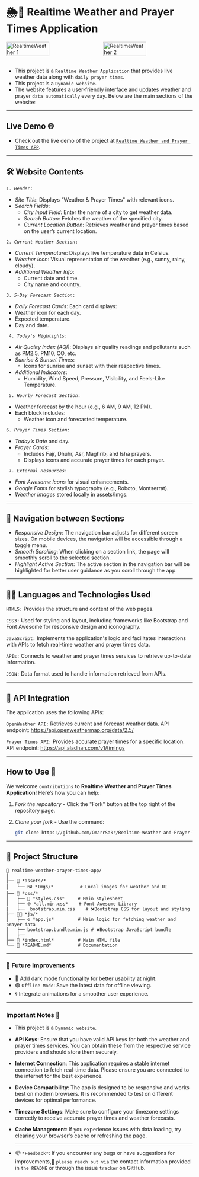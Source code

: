 # 🌦🕌 Realtime Weather and Prayer Times Application 

<div style="display: flex; justify-content: space-between;">
    <img src="https://github.com/user-attachments/assets/942375b2-9b00-4827-ab02-6fd6bfe0a080" alt="RealtimeWeather 1" style="width: 48%; margin-right: 1%;">
    <img src="https://github.com/user-attachments/assets/c0e3d16a-3e67-4d8b-8b3f-81eeacb7ade5" alt="RealtimeWeather 2" style="width: 48%;">
</div>
<div>
    <br>
</div>

- This project is a `Realtime Weather Application` that provides live weather data along with `daily prayer times`.
- This project is a <code>Dynamic website</code>.
- The website features a user-friendly interface and updates weather and prayer `data automatically` every day.
Below are the main sections of the website: 

---

## Live Demo 🌐
- Check out the live demo of the project at [`Realtime Weather and Prayer Times APP`](https://omarrsakr.github.io/Realtime-Weather-and-Prayer-Times-APP/).

---

## 🛠 Website Contents
<code>1. *Header*:</code>
  - *Site Title*: Displays "Weather & Prayer Times" with relevant icons.  
- *Search Fields*:  
  - *City Input Field*: Enter the name of a city to get weather data.  
  - *Search Button*: Fetches the weather of the specified city.  
  - *Current Location Button*: Retrieves weather and prayer times based on the user’s current location.  

<code>2. *Current Weather Section*:</code>
  - *Current Temperature*: Displays live temperature data in Celsius.  
- *Weather Icon*: Visual representation of the weather (e.g., sunny, rainy, cloudy).  
- *Additional Weather Info*:  
  - Current date and time.  
  - City name and country.  

<code>3. *5-Day Forecast Section*:</code>
 - *Daily Forecast Cards*: Each card displays:  
  - Weather icon for each day.  
  - Expected temperature.  
  - Day and date.  

<code> 4. *Today's Highlights*:</code>
  - *Air Quality Index (AQI)*: Displays air quality readings and pollutants such as PM2.5, PM10, CO, etc.  
- *Sunrise & Sunset Times*:  
  - Icons for sunrise and sunset with their respective times.  
- *Additional Indicators*:  
  - Humidity, Wind Speed, Pressure, Visibility, and Feels-Like Temperature.

<code> 5. *Hourly Forecast Section*:</code>
 - Weather forecast by the hour (e.g., 6 AM, 9 AM, 12 PM).  
- Each block includes:  
  - Weather icon and forecasted temperature.

<code>6. *Prayer Times Section*:</code>
- *Today’s Date* and day.  
- *Prayer Cards*:  
  - Includes Fajr, Dhuhr, Asr, Maghrib, and Isha prayers.  
  - Displays icons and accurate prayer times for each prayer. 

<code> 7. *External Resources*:</code>
- *Font Awesome Icons* for visual enhancements.  
- *Google Fonts* for stylish typography (e.g., Roboto, Montserrat).  
- *Weather Images* stored locally in assets/Imgs. 

---

## 🚀 Navigation between Sections

- *Responsive Design*: The navigation bar adjusts for different screen sizes. On mobile devices, the navigation will be accessible through a toggle menu.
- *Smooth Scrolling*: When clicking on a section link, the page will smoothly scroll to the selected section.
- *Highlight Active Section*: The active section in the navigation bar will be highlighted for better user guidance as you scroll through the app.

---

## 🧑‍💻 Languages and Technologies Used

<code>HTML5:</code>
Provides the structure and content of the web pages.

<code>CSS3:</code>
Used for styling and layout, including frameworks like Bootstrap and Font Awesome for responsive design and iconography.

<code>JavaScript:</code>
Implements the application's logic and facilitates interactions with APIs to fetch real-time weather and prayer times data.

<code>APIs:</code>
Connects to weather and prayer times services to retrieve up-to-date information.

<code>JSON:</code>
Data format used to handle information retrieved from APIs.

---

## 🔑 API Integration
The application uses the following APIs:

<code>OpenWeather API:</code>
Retrieves current and forecast weather data.
API endpoint: https://api.openweathermap.org/data/2.5/

<code>Prayer Times API:</code>
Provides accurate prayer times for a specific location.
API endpoint: https://api.aladhan.com/v1/timings

---

## How to Use 🚀  

We welcome `contributions` to **Realtime Weather and Prayer Times Application**! Here’s how you can help:
1. *Fork the repository* - Click the "Fork" button at the top right of the repository page.
2. *Clone your fork* - Use the command:
   
   ```bash
   git clone https://github.com/OmarrSakr/Realtime-Weather-and-Prayer-Times-APP.git

---

## 📂 Project Structure 
```
📂 realtime-weather-prayer-times-app/
│  
├── 📁 *assets/*
│   └── 🖼 *Imgs/*          # Local images for weather and UI  
├── 🎨 *css/*
│   ├── 📝 *styles.css*     # Main stylesheet  
│   ├── 🌐 *all.min.css*    # Font Awesome Library
|   ├──  bootstrap.min.css    # ❌Bootstrap CSS for layout and styling
├── 🧑‍💻 *js/*
│   ├── ⚙ *app.js*         # Main logic for fetching weather and prayer data  
│   ├── bootstrap.bundle.min.js # ❌Bootstrap JavaScript bundle
│   ├── 
├── 📄 *index.html*         # Main HTML file  
└── 📕 *README.md*          # Documentation 

```
---

### 📌 Future Improvements

- 🌙 Add dark mode functionality for better usability at night.
- 🟢 <code>Offline Mode</code>: Save the latest data for offline viewing.
- 🌀 Integrate animations for a smoother user experience.
 
---

### Important Notes 📢

- This project is a `Dynamic website`.
- **API Keys**: Ensure that you have valid API keys for both the weather and prayer times services. You can obtain these from the respective service providers and should store them securely.
- **Internet Connection**: This application requires a stable internet connection to fetch real-time data. Please ensure you are connected to the internet for the best experience.
- **Device Compatibility**: The app is designed to be responsive and works best on modern browsers. It is recommended to test on different devices for optimal performance.
- **Timezone Settings**: Make sure to configure your timezone settings correctly to receive accurate prayer times and weather forecasts.
- **Cache Management**: If you experience issues with data loading, try clearing your browser's cache or refreshing the page.
 
  ---
  
- 📪 `*Feedback*`: If you encounter any bugs or have suggestions for improvements,📨 `please reach out via` the contact information provided in `the README` or through the issue `tracker` on GitHub.

